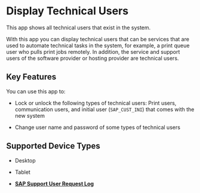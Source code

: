 <!-- loio7fb79d7a811146679646ebfb5844b858 -->

# Display Technical Users

This app shows all technical users that exist in the system.



With this app you can display technical users that can be services that are used to automate technical tasks in the system, for example, a print queue user who pulls print jobs remotely. In addition, the service and support users of the software provider or hosting provider are technical users.



<a name="loio7fb79d7a811146679646ebfb5844b858__section_m3x_rzg_jfb"/>

## Key Features

You can use this app to:



-   Lock or unlock the following types of technical users: Print users, communication users, and initial user \(`SAP_CUST_INI`\) that comes with the new system

-   Change user name and password of some types of technical users




<a name="loio7fb79d7a811146679646ebfb5844b858__supported_devices"/>

## Supported Device Types

-   Desktop

-   Tablet


-   **[SAP Support User Request Log](SAP_Support_User_Request_Log_934a027.md "")**  


